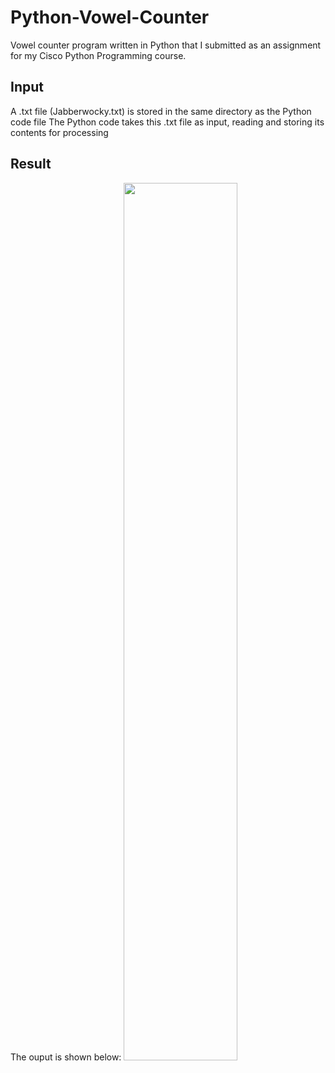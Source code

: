 # Python-Vowel-Counter
Vowel counter program written in Python that I submitted as an assignment for my Cisco Python Programming course.

## Input
A .txt file (Jabberwocky.txt) is stored in the same directory as the Python code file
The Python code takes this .txt file as input, reading and storing its contents for processing

## Result
The ouput is shown below:
<img src="https://user-images.githubusercontent.com/91070226/217407015-62fe1780-5d47-4759-8e30-cf450f07d588.png" width="60%">
